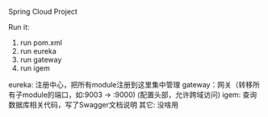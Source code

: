 Spring Cloud Project

Run it:
1. run pom.xml
2. run eureka
3. run gateway
4. run igem

eureka: 注册中心，把所有module注册到这里集中管理
gateway：网关（转移所有子module的端口，如:9003 -> :9000) (配置头部，允许跨域访问)
igem: 查询数据库相关代码，写了Swagger文档说明
其它: 没啥用